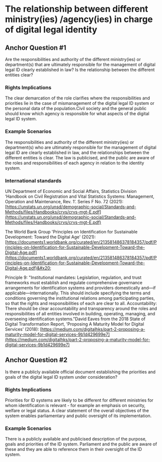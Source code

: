 # The relationship between different ministry(ies) /agency(ies) in charge of digital legal identity

## Anchor Question #1

Are the responsibilities and authority of the different ministry(ies) or department(s) that are ultimately responsible for the management of digital legal ID clearly established in law? Is the relationship between the different entities clear?

### Rights Implications

The clear demarcation of the role clarifies where the responsibilities and priorities lie in the case of mismanagement of the digital legal ID system or the personal data of the population.Civil society and the general public should know which agency is responsible for what aspects of the digital legal ID system.

### Example Scenarios

The responsibilities and authority of the different ministry(ies) or department(s) who are ultimately responsible for the management of digital legal ID are clearly established in law, and the relationships between the different entities is clear. The law is publicised, and the public are aware of the roles and responsibilities of each agency in relation to the identity system.

### International standards

UN Department of Economic and Social Affairs, Statistics Division ‘Handbook on Civil Registration and Vital Statistics Systems: Management, Operation and Maintenance, Rev. 1’. Series F No. 72 (2021): [https://unstats.un.org/unsd/demographic-social/Standards-and-Methods/files/Handbooks/crvs/crvs-mgt-E.pdf](https://unstats.un.org/unsd/demographic-social/Standards-and-Methods/files/Handbooks/crvs/crvs-mgt-E.pdf)

The World Bank Group 'Principles on Identification for Sustainable Development: Toward the Digital Age' (2021): [https://documents1.worldbank.org/curated/en/213581486378184357/pdf/Principles-on-Identification-for-Sustainable-Development-Toward-the-Digital-Age.pdf](https://documents1.worldbank.org/curated/en/213581486378184357/pdf/Principles-on-Identification-for-Sustainable-Development-Toward-the-Digital-Age.pdf)&#x20;

Principle 9: "Institutional mandates: Legislation, regulation, and trust frameworks must establish and regulate comprehensive governance arrangements for identification systems and providers domestically and—if applicable—internationally. This should include specifying the terms and conditions governing the institutional relations among participating parties, so that the rights and responsibilities of each are clear to all. Accountability: There should be clear accountability and transparency around the roles and responsibilities of all entities involved in building, operating, managing, and overseeing identification systems."David Eaves from the 2018 State of Digital Transformation Report, 'Proposing A Maturity Model for Digital Services' (2018): [https://medium.com/digitalhks/part-2-proposing-a-maturity-model-for-digital-services-9b1d429699e7](https://medium.com/digitalhks/part-2-proposing-a-maturity-model-for-digital-services-9b1d429699e7)



## Anchor Question #2

Is there a publicly available official document establishing the priorities and goals of the digital legal ID system under consideration?

### Rights Implications

Priorities for ID systems are likely to be different for different ministries for whom identification is relevant - for example an emphasis on security, welfare or legal status. A clear statement of the overall objectives of the system enables parliamentary and public oversight of its implementation.

### Example Scenarios

There is a publicly available and publicised description of the purpose, goals and priorities of the ID system. Parliament and the public are aware of these and they are able to reference them in their oversight of the ID system.

###
